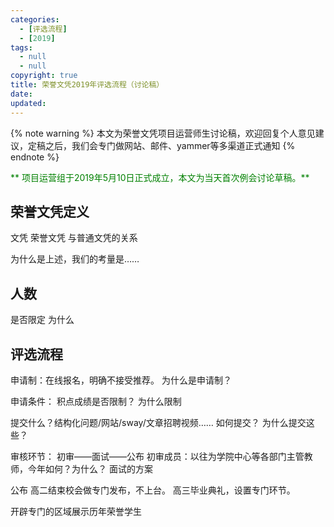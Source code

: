 ```yaml
---
categories:
  - [评选流程]
  - [2019]
tags:
  - null
  - null
copyright: true
title: 荣誉文凭2019年评选流程（讨论稿）
date:
updated:
---
```


{% note warning %} 本文为荣誉文凭项目运营师生讨论稿，欢迎回复个人意见建议，定稿之后，我们会专门做网站、邮件、yammer等多渠道正式通知 {% endnote %}

<font color="green">** 项目运营组于2019年5月10日正式成立，本文为当天首次例会讨论草稿。**</font>

## 荣誉文凭定义
文凭
荣誉文凭
与普通文凭的关系

为什么是上述，我们的考量是……

## 人数
是否限定
为什么

## 评选流程
申请制：在线报名，明确不接受推荐。
为什么是申请制？

申请条件：
积点成绩是否限制？
为什么限制

提交什么？结构化问题/网站/sway/文章招聘视频……
如何提交？
为什么提交这些？

审核环节：
初审——面试——公布
初审成员：以往为学院中心等各部门主管教师，今年如何？为什么？
面试的方案
<!-- more -->
公布
高二结束校会做专门发布，不上台。
高三毕业典礼，设置专门环节。

开辟专门的区域展示历年荣誉学生



